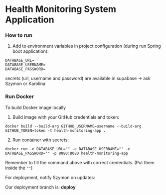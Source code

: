 # Health Monitoring System Application

### How to run

1. Add to environment variables in project configuration (during run Spring boot application):
```
DATABASE_URL= 
DATABASE_USERNAME=
DATABASE_PASSWORD=
```
secrets (url, username and password) are available in supabase -> ask Szymon or Karolina

### Run Docker
To build Docker image locally
1.  Build image with your GitHub credentials and token:
```
docker build --build-arg GITHUB_USERNAME=username --build-arg GITHUB_TOKEN=token -t health-monitoring-app .
```
2.  Run container with secrets:
```
docker run -e DATABASE_URL="" -e DATABASE_USERNAME="" -e DATABASE_PASSWORD="" -p 8080:8080 health-monitoring-app
```
Remember to fill the command above with correct credentials. (Put them inside the `""`)

For deployment, notify Szymon on updates:

Our deployment branch is: **deploy**


